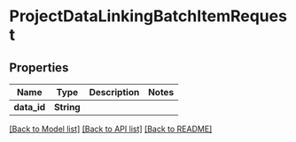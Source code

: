 # ProjectDataLinkingBatchItemRequest

## Properties

Name | Type | Description | Notes
------------ | ------------- | ------------- | -------------
**data_id** | **String** |  | 

[[Back to Model list]](../README.md#documentation-for-models) [[Back to API list]](../README.md#documentation-for-api-endpoints) [[Back to README]](../README.md)



